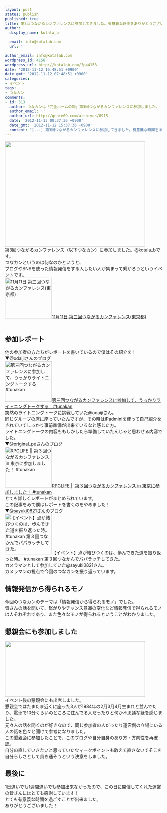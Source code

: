 ```yaml
---
layout: post
status: publish
published: true
title: 第3回つながるカンファレンスに参加してきました。有意義な時間をありがとうございました！#tunakanいべんt
author:
  display_name: kotala_b

  email: info@kotalab.com
  url: ''

author_email: info@kotalab.com
wordpress_id: 4158
wordpress_url: http://kotalab.com/?p=4158
date: '2012-11-12 16:48:51 +0900'
date_gmt: '2012-11-12 07:48:51 +0900'
categories:
- イベント
tags:
- つなカン
comments:
- id: 313
  author: つなカンは「完全ホームの場」第3回つながるカンファレンスに参加しました。 | Happino
  author_email: ''
  author_url: http://genie09.com/archives/8915
  date: '2012-11-13 00:37:36 +0900'
  date_gmt: '2012-11-12 15:37:36 +0900'
  content: "[...] 第3回つながるカンファレンスに参加してきました。有意義な時間をありが... [...]"
---
```

<p><a href="http://kotalab.com/wp-content/uploads/tunakan_121112.jpg" target="_blank"><img src="http://kotalab.com/wp-content/uploads/tunakan_121112.jpg" alt="" title="tunakan_121112" width="448" height="336" class="alignnone size-full wp-image-4169" /></a><br />
第3回つながるカンファレンス（以下つなカン）に参加しました。@kotala_bです。<br />
つなカンというのは何なのかというと、<br />
ブログやSNSを使った情報発信をする人したい人が集まって繋がろうというイベントです。<br />
<a href="http://kokucheese.com/event/index/55634/" target="_blank"><img  class="alignleft" src="http://capture.heartrails.com/150x130?http://kokucheese.com/event/index/55634/" alt="11月11日 第三回つながるカンファレンス(東京都)" width="150" height="130" /></a><a href="http://kokucheese.com/event/index/55634/" target="_blank">11月11日 第三回つながるカンファレンス(東京都)</a><a href="http://b.hatena.ne.jp/entry/http://kokucheese.com/event/index/55634/" target="_blank"><img border="0" src="http://b.hatena.ne.jp/entry/image/http://kokucheese.com/event/index/55634/" alt="" /></a><br style="clear:both;" /><br />
<!--more--></p>
<h2>参加レポート</h2>
<p>他の参加者の方たちがレポートを書いているので僕はその紹介を！<br />
▼@odaijiさんのブログ<br />
<a href="http://www.odaiji.com/blog/?p=2676" target="_blank"><img  class="alignleft" src="http://capture.heartrails.com/150x130?http://www.odaiji.com/blog/?p=2676" alt="第三回つながるカンファレンスに参加して、うっかりライトニングトークする　#tunakan" width="150" height="130" /></a><a href="http://www.odaiji.com/blog/?p=2676" target="_blank">第三回つながるカンファレンスに参加して、うっかりライトニングトークする　#tunakan</a><a href="http://b.hatena.ne.jp/entry/http://www.odaiji.com/blog/?p=2676" target="_blank"><img border="0" src="http://b.hatena.ne.jp/entry/image/http://www.odaiji.com/blog/?p=2676" alt="" /></a><br style="clear:both;" />突然のライトニングトークに挑戦していた@odaijiさん。<br />
同じグループの席に座っていたんですが、その時はiPadminiを使って自己紹介をされていてしっかり事前準備が出来ているなと感じた方。<br />
ライトニングトークの内容ももしかしたら準備していたんじゃと思わせる内容でした。<br />
▼@original_peさんのブログ<br />
<a href="http://www.rpglife.net/tunakan-tokyo3/" target="_blank"><img  class="alignleft" src="http://capture.heartrails.com/150x130?http://www.rpglife.net/tunakan-tokyo3/" alt="RPGLIFE || 第３回つながるカンファレンス in 東京に参加しました！ #tunakan" width="150" height="130" /></a><a href="http://www.rpglife.net/tunakan-tokyo3/" target="_blank">RPGLIFE || 第３回つながるカンファレンス in 東京に参加しました！ #tunakan</a><a href="http://b.hatena.ne.jp/entry/http://www.rpglife.net/tunakan-tokyo3/" target="_blank"><img border="0" src="http://b.hatena.ne.jp/entry/image/http://www.rpglife.net/tunakan-tokyo3/" alt="" /></a><br style="clear:both;" />とても詳しくレポートがまとめられています。<br />
この記事をみて僕はレポートを書くのをやめました！<br />
▼@sayuki0821さんのブログ<br />
<img  class="alignleft" src="http://capture.heartrails.com/150x130?http://sayuki0821.com/wp/archives/6656" alt="【イベント】点が結びつくのは、歩んできた道を振り返った時。 #tunakan 第３回つなかんでパパラッチしてきた。" width="150" height="130" />【イベント】点が結びつくのは、歩んできた道を振り返った時。 #tunakan 第３回つなかんでパパラッチしてきた。<br style="clear:both;" />カメラマンとして参加していた@sayuki0821さん。<br />
カメラマンの視点で今回のつなカンを振り返っています。</p>
<h2>情報発信から得られるモノ</h2>
<p>今回のつなカンのテーマは「情報発信から得られるモノ」でした。<br />
皆さんの話を聞いて、繋がりやチャンス意識の変化など情報発信で得られるモノは人それぞれであり、また色々なモノが得られるということがわかりました。</p>
<h2>懇親会にも参加しました</h2>
<p><a href="http://kotalab.com/wp-content/uploads/tunakan_121112_01.jpg" target="_blank"><img src="http://kotalab.com/wp-content/uploads/tunakan_121112_01.jpg" alt="" title="tunakan_121112_01" width="448" height="178" class="alignnone size-full wp-image-4170" /></a><br />
イベント後の懇親会にも出席しました。<br />
懇親会ではたまたま近くに座った3人が1984年の2月3月4月生まれと並んでたり、電車で10分くらいのところに住んでる人だったりと何か不思議な縁を感じました。<br />
元々人の話を聞くのが好きなので、同じ参加者の人だったり運営側の立場にいる人の話を色々と聞けて参考になりました。<br />
この懇親会に参加したことで、このブログや自分自身のあり方・方向性を再確認。<br />
自分の直していきたいと思っていたウィークポイントも敢えて直さないでそこを自分らしさとして貫き通そうという決意をしました。</p>
<h2>最後に</h2>
<p>1日違いでも1週間違いでも参加出来なかったので、この日に開催してくれた運営の皆さんにはとても感謝しています！<br />
とても有意義な時間を過ごすことが出来ました。<br />
ありがとうございました！</p>
